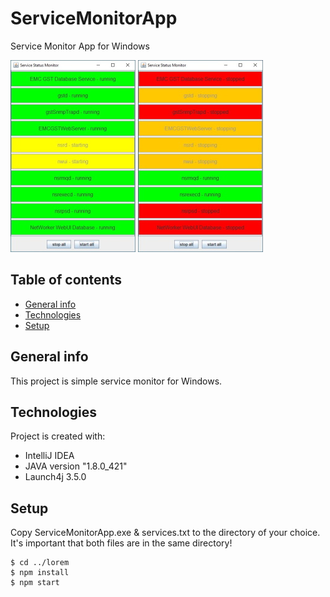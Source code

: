 # ServiceMonitorApp
Service Monitor App for Windows

![Algorithm schema](./pic1_.jpg)
![Algorithm schema](./pic2_.jpg)

## Table of contents
* [General info](#general-info)
* [Technologies](#technologies)
* [Setup](#setup)

## General info
This project is simple service monitor for Windows.
	
## Technologies
Project is created with:
* IntelliJ IDEA
* JAVA version "1.8.0_421"
* Launch4j 3.5.0
	
## Setup
Copy ServiceMonitorApp.exe & services.txt to the directory of your choice.
It's important that both files are in the same directory!


```
$ cd ../lorem
$ npm install
$ npm start
```
